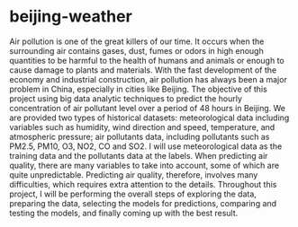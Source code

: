 # beijing-weather

Air pollution is one of the great killers of our time. It occurs when the surrounding air contains gases, dust, fumes or odors in high enough quantities to be harmful to the health of humans and animals or enough to cause damage to plants and materials. With the fast development of the economy and industrial construction, air pollution has always been a major problem in China, especially in cities like Beijing. The objective of this project using big data analytic techniques to predict the hourly concentration of air pollutant level over a period of 48 hours in Beijing. We are provided two types of historical datasets: meteorological data including variables such as humidity, wind direction and speed, temperature, and atmospheric pressure; air pollutants data, including pollutants such as PM2.5, PM10, O3, NO2, CO and SO2. I will use meteorological data as the training data and the pollutants data at the labels. When predicting air quality, there are many variables to take into account, some of which are quite unpredictable. Predicting air quality, therefore, involves many difficulties, which requires extra attention to the details. Throughout this project, I will be performing the overall steps of exploring the data, preparing the data, selecting the models for predictions, comparing and testing the models, and finally coming up with the best result.

